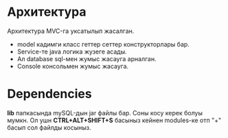 # Архитектура
 Архитектура MVC-га уксатылып жасалган. 
+ model кадимги класс геттер сеттер конструкторлары бар.
+ Service-те java логика жузеге асады. 
+ Ал database sql-мен жумыс жасауга арналган. 
+ Console консольмен 
 жумыс жасауга.
 # Dependencies
**lib** папкасында mySQL-дын jar файлы бар. Соны косу керек болуы мумкн. Ол ушн **CTRL+ALT+SHIFT+S** басыныз кейнен modules-ке отп 
"+" басып сол файлды косыныз.